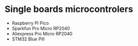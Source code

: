 # Single boards microcontrolers

* Raspberry PI Pico
* Sparkfun Pro Micro RP2040
* Aliexpress Pro Micro RP2040
* STM32 Blue Pill
